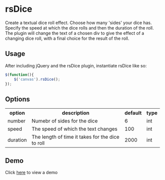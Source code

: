 rsDice
=======

Create a textual dice roll effect. Choose how many 'sides' your dice has. Specify the speed at which the dice rolls and then the duration of the roll. The plugin will change the text of a chosen div to give the effect of a changing dice roll, with a final choice for the result of the roll.

**Usage**
--

After including jQuery and the rsDice plugin, instantiate rsDice like so:

```javascript
$(function(){
    $('canvas').rsDice();
});
```

**Options**
--
<table class="table">
    <tbody>
        <tr>
            <th>option</th>
            <th>description</th>
            <th>default</th>
            <th>type</th>
        </tr>
        <tr>
            <td>number</td>
            <td>Numebr of sides for the dice</td>
            <td>6</td>
            <td>int</td>
        </tr>
        <tr>
            <td>speed</td>
            <td>The speed of which the text changes</td>
            <td>100</td>
            <td>int</td>
        </tr>  
        <tr>
            <td>duration</td>
            <td>The length of time it takes for the dice to roll</td>
            <td>2000</td>
            <td>int</td>
        </tr> 
    </tbody>
</table>

**Demo**
--
Click <a href="http://www.rstandley.co.uk/rsdice-jquery-plugin/" target="_blank">here</a> to view a demo